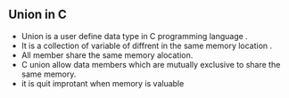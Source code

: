 ## Union in C
- Union is a user define data type in C programming language .
- It is a collection of variable of diffrent in the same memory location .
- All member share the same memory alocation.
- C union allow data members which are mutually exclusive to share the same memory.
- it is quit improtant when memory is valuable 
